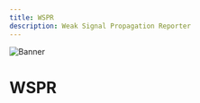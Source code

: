 ```yaml
---
title: WSPR
description: Weak Signal Propagation Reporter
---
```


![Banner](http://m3pgs.weebly.com/uploads/8/1/6/2/8162774/header_images/1411236150.jpg)

# WSPR
